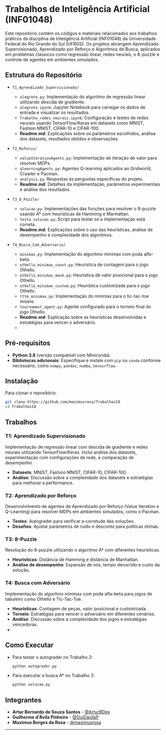 # Trabalhos de Inteligência Artificial (INF01048)

Este repositório contém os códigos e materiais relacionados aos trabalhos práticos da disciplina de Inteligência Artificial (INF01048) da Universidade Federal do Rio Grande do Sul (UFRGS). Os projetos abrangem Aprendizado Supervisionado, Aprendizado por Reforço e Algoritmos de Busca, aplicados em problemas clássicos como regressão linear, redes neurais, o 8-puzzle e controle de agentes em ambientes simulados.

## Estrutura do Repositório

- `T1_Aprendizado_Supervisionado/`
    - `alegrete.py`: Implementação do algoritmo de regressão linear utilizando descida de gradiente.
    - `alegrete.ipynb`: Jupyter Notebook para carregar os dados de entrada e visualizar os resultados.
    - `Trabalho_redes_neurais.ipynb`: Configuração e testes de redes neurais usando TensorFlow/Keras em datasets como MNIST, Fashion MNIST, CIFAR-10 e CIFAR-100.
    - **Readme.md**: Explicações sobre os parâmetros escolhidos, análise dos datasets, resultados obtidos e observações.

- `T2_Reforco/`
    - `valueIterationAgents.py`: Implementação de iteração de valor para resolver MDPs.
    - `qlearningAgents.py`: Agentes Q-learning aplicados ao Gridworld, Crawler e Pacman.
    - `analysis.py`: Respostas às perguntas específicas do projeto.
    - **Readme.md**: Detalhes da implementação, parâmetros experimentais e análise dos resultados.

- `T3_8_Puzzle/`
    - `solucao.py`: Implementações das funções para resolver o 8-puzzle usando A* com heurísticas de Hamming e Manhattan.
    - `testa_solucao.py`: Script para testar se a implementação está correta.
    - **Readme.md**: Explicações sobre o uso das heurísticas, análise de desempenho e complexidade dos algoritmos.

- `T4_Busca_Com_Adversario/`
  - `minimax.py`: Implementação do algoritmo minimax com poda alfa-beta.
  - `othello_minimax_count.py`: Heurística de contagem para o jogo Othello.
  - `othello_minimax_mask.py`: Heurística de valor posicional para o jogo Othello.
  - `othello_minimax_custom.py`: Heurística customizada para o jogo Othello.
  - `tttm_minimax.py`: Implementação do minimax para o tic-tac-toe misere.
  - `tournament_agent.py`: Agente configurado para o torneio final do jogo Othello.
  - **Readme.md**: Explicação sobre as heurísticas desenvolvidas e estratégias para vencer o adversário.
  - 
## Pré-requisitos

- **Python 3.8** (versão compatível com Miniconda)
- **Bibliotecas adicionais**: Especifique e instale com `pip` ou `conda` conforme necessário, como `numpy`, `pandas`, `numba`, `tensorflow`.

## Instalação

Para clonar o repositório:
   ```bash
   git clone https://github.com/maximusrosa/TrabalhosIA
   cd TrabalhosIA
   ```

## Trabalhos

### T1: Aprendizado Supervisionado
Implementação de regressão linear com descida de gradiente e redes neurais utilizando TensorFlow/Keras. Inclui análise dos datasets, experimentação com configurações de rede, e comparação de desempenho.

- **Datasets**: MNIST, Fashion MNIST, CIFAR-10, CIFAR-100.
- **Análise**: Discussão sobre a complexidade dos datasets e estratégias para melhorar a performance.

### T2: Aprendizado por Reforço
Desenvolvimento de agentes de Aprendizado por Reforço (Value Iteration e Q-Learning) para resolver MDPs em ambientes simulados, como o Pacman.

- **Testes**: Autograder para verificar a corretude das soluções.
- **Desafios**: Ajustar parâmetros de ruído e desconto para políticas ótimas.

### T3: 8-Puzzle
Resolução do 8-puzzle utilizando o algoritmo A* com diferentes heurísticas.

- **Heurísticas**: Distância de Hamming e distância de Manhattan.
- **Análise de desempenho**: Expansão de nós, tempo decorrido e custo da solução.

### T4: Busca com Adversário
Implementação do algoritmo minimax com poda alfa-beta para jogos de tabuleiro como Othello e Tic-Tac-Toe.

- **Heurísticas**: Contagem de peças, valor posicional e customizada.
- **Torneio**: Estratégias para vencer o adversário em diferentes cenários.
- **Análise**: Discussão sobre a complexidade dos jogos e estratégias vencedoras.
- 

## Como Executar

- Para testar o autograder no Trabalho 2:
  ```bash
  python autograder.py
  ```
- Para executar a busca A* no Trabalho 3:
  ```bash
  python solucao.py
  ```

## Integrantes

- **Artur Bernardo de Souza Santos** - [@ArturBDev](https://github.com/ArturBDev)
- **Guilherme d'Ávila Pinheiro** - [@GuiDavilaP](https://github.com/GuiDavilaP)
- **Maximus Borges da Rosa** - [@maximusrosa](https://github.com/maximusrosa)

---

